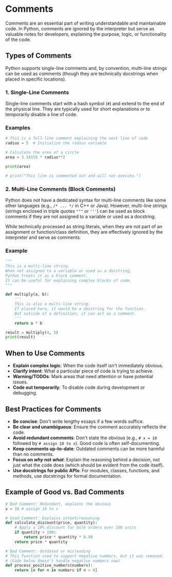 # Comments

Comments are an essential part of writing understandable and maintainable code. In Python, comments are ignored by the interpreter but serve as valuable notes for developers, explaining the purpose, logic, or functionality of the code.

## Types of Comments

Python supports single-line comments and, by convention, multi-line strings can be used as comments (though they are technically docstrings when placed in specific locations).

### 1. Single-Line Comments

Single-line comments start with a hash symbol (`#`) and extend to the end of the physical line. They are typically used for short explanations or to temporarily disable a line of code.

### Examples

```python
# This is a full-line comment explaining the next line of code
radius = 5  # Initialize the radius variable

# Calculate the area of a circle
area = 3.14159 * radius**2

print(area)

# print("This line is commented out and will not execute.")
```

### 2. Multi-Line Comments (Block Comments)

Python does not have a dedicated syntax for multi-line comments like some other languages (e.g., `/* ... */` in C++ or Java). However, multi-line strings (strings enclosed in triple quotes `"""` or `'''`) can be used as block comments if they are not assigned to a variable or used as a docstring.

While technically processed as string literals, when they are not part of an assignment or function/class definition, they are effectively ignored by the interpreter and serve as comments.

### Example

```python
"""
This is a multi-line string.
When not assigned to a variable or used as a docstring,
Python treats it as a block comment.
It can be useful for explaining complex blocks of code.
"""

def multiply(a, b):
    '''
    This is also a multi-line string.
    If placed here, it would be a docstring for the function.
    But outside of a definition, it can act as a comment.
    '''
    return a * b

result = multiply(4, 5)
print(result)
```

## When to Use Comments

*   **Explain complex logic**: When the code itself isn't immediately obvious.
*   **Clarify intent**: What a particular piece of code is trying to achieve.
*   **Warning/TODOs**: Mark areas that need attention or have potential issues.
*   **Code out temporarily**: To disable code during development or debugging.

## Best Practices for Comments

*   **Be concise**: Don't write lengthy essays if a few words suffice.
*   **Be clear and unambiguous**: Ensure the comment accurately reflects the code.
*   **Avoid redundant comments**: Don't state the obvious (e.g., `# x = 10` followed by `# assign 10 to x`). Good code is often self-documenting.
*   **Keep comments up-to-date**: Outdated comments can be more harmful than no comments.
*   **Focus on *why* not *what***: Explain the reasoning behind a decision, not just what the code does (which should be evident from the code itself).
*   **Use docstrings for public APIs**: For modules, classes, functions, and methods, use docstrings for formal documentation.

## Example of Good vs. Bad Comments

```python
# Bad Comment: Redundant, explains the obvious
x = 10 # assign 10 to x

# Good Comment: Explains intent/reasoning
def calculate_discount(price, quantity):
    # Apply a 10% discount for bulk orders over 100 units
    if quantity > 100:
        return price * quantity * 0.90
    return price * quantity

# Bad Comment: Outdated or misleading
# This function used to support negative numbers, but it was removed.
# (Code below doesn't handle negative numbers now)
def process_positive_numbers(numbers):
    return [n for n in numbers if n > 0]
```

